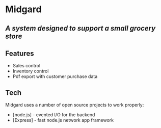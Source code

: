 # Midgard
## _A system designed to support a small grocery store_

## Features

- Sales control
- Inventory control
- Pdf export with customer purchase data

## Tech

Midgard uses a number of open source projects to work properly:

- [node.js] - evented I/O for the backend
- [Express] - fast node.js network app framework
